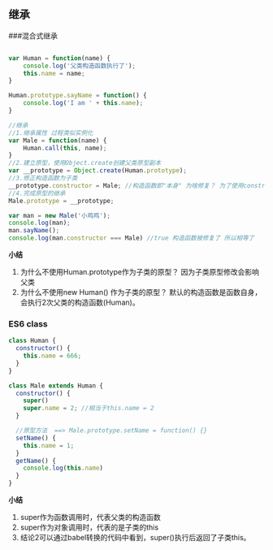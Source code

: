 ## 继承

###混合式继承
```js

var Human = function(name) {
    console.log('父类构造函数执行了');
    this.name = name;
}

Human.prototype.sayName = function() {
    console.log('I am ' + this.name);
}

//继承
//1.继承属性 过程类似实例化
var Male = function(name) {
    Human.call(this, name);
}
//2.建立原型，使用Object.create创建父类原型副本
var __prototype = Object.create(Human.prototype); 
//3.修正构造函数为子类
__prototype.constructor = Male; //构造函数即"本身" 为啥修复？ 为了使用constructor属性来测试对象的类型
//4.完成原型的继承
Male.prototype = __prototype;

var man = new Male('小鸡鸡');
console.log(man);
man.sayName();
console.log(man.constructor === Male) //true 构造函数被修复了 所以相等了

```

**小结**

1. 为什么不使用Human.prototype作为子类的原型？ 因为子类原型修改会影响父类
2. 为什么不使用new Human() 作为子类的原型？ 默认的构造函数是函数自身，会执行2次父类的构造函数(Human)。


### ES6 class
```js
class Human {
  constructor() {
    this.name = 666;
  }
}

class Male extends Human {
  constructor() {
    super()
    super.name = 2; //相当于this.name = 2
  }

  //原型方法  ==> Male.prototype.setName = function() {}
  setName() {
    this.name = 1;
  }
  getName() {
    console.log(this.name)
  }
}

```

**小结**

1. super作为函数调用时，代表父类的构造函数
2. super作为对象调用时，代表的是子类的this
3. 结论2可以通过babel转换的代码中看到，super()执行后返回了子类this。
